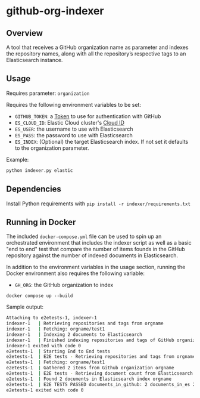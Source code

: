 # github-org-indexer

## Overview

A tool that receives a GitHub organization name as parameter and indexes the repository names, along with all the repository’s respective tags to an Elasticsearch instance.

## Usage

Requires parameter: `organization`

Requires the following environment variables to be set:

- `GITHUB_TOKEN`: a [Token](https://docs.github.com/en/authentication/keeping-your-account-and-data-secure/managing-your-personal-access-tokens#creating-a-fine-grained-personal-access-token) to use for authentication with GitHub
- `ES_CLOUD_ID`: Elastic Cloud cluster's [Cloud ID](https://www.elastic.co/guide/en/cloud/current/ec-cloud-id.html#ec_before_you_begin_3)
- `ES_USER`: the username to use with Elasticsearch
- `ES_PASS`: the password to use with Elasticsearch
- `ES_INDEX`: (Optional) the target Elasticsearch index. If not set it defaults to the organization parameter.

Example:

```sh
python indexer.py elastic
```

## Dependencies

Install Python requirements with `pip install -r indexer/requirements.txt`

## Running in Docker

The included `docker-compose.yml` file can be used to spin up an orchestrated environment that includes the indexer script as well as a basic "end to end" test that compare the number of items founds in the GitHub repository against the number of indexed documents in Elasticsearch.

In addition to the environment variables in the usage section, running the Docker environment also requires the following variable:

- `GH_ORG`: the GitHub organization to index

```
docker compose up --build
```

Sample output:

```sh
Attaching to e2etests-1, indexer-1
indexer-1   | Retrieving repositories and tags from orgname
indexer-1   | Fetching: orgname/test1
indexer-1   | Indexing 2 documents to Elasticsearch
indexer-1   | Finished indexing repositories and tags of GitHub organization 'orgname' into Elasticsearch index 'orgname'.
indexer-1 exited with code 0
e2etests-1  | Starting End to End tests
e2etests-1  | E2E tests - Retrieving repositories and tags from orgname
e2etests-1  | Fetching: orgname/test1
e2etests-1  | Gathered 2 items from Github organization orgname
e2etests-1  | E2E tests - Retrieving document count from Elasticsearch
e2etests-1  | Found 2 documents in Elasticsearch index orgname
e2etests-1  | E2E TESTS PASSED documents_in_github: 2 documents_in_es 2
e2etests-1 exited with code 0
```